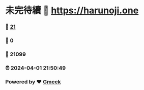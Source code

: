 # 未完待續 :link: https://harunoji.one 
### :page_facing_up: [21](https://harunoji.one/tag.html) 
### :speech_balloon: 0 
### :hibiscus: 21099 
### :alarm_clock: 2024-04-01 21:50:49 
### Powered by :heart: [Gmeek](https://github.com/Meekdai/Gmeek)
